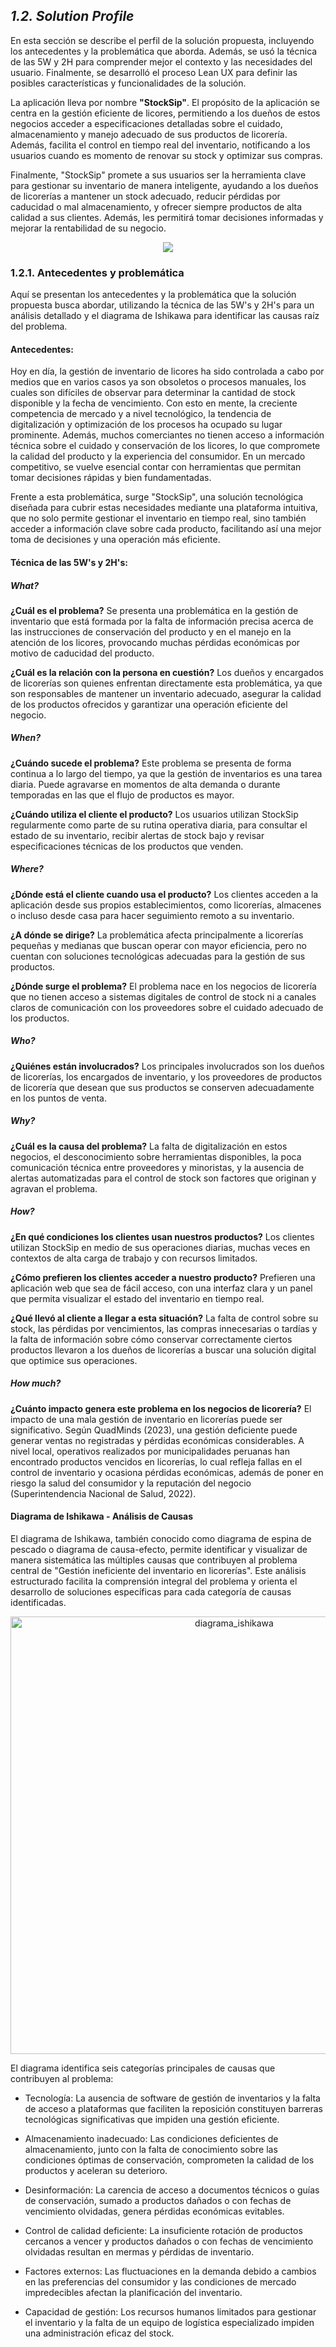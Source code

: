 ## _1.2. Solution Profile_ ##

En esta sección se describe el perfil de la solución propuesta, incluyendo los antecedentes y la problemática que aborda. Además, se usó la técnica de las 5W y 2H para comprender mejor el contexto y las necesidades del usuario. Finalmente, se desarrolló el proceso Lean UX para definir las posibles características y funcionalidades de la solución.

La aplicación lleva por nombre **"StockSip"**. El propósito de la aplicación se centra en la gestión eficiente de licores, permitiendo a los dueños de estos negocios acceder a especificaciones detalladas sobre el cuidado, almacenamiento y manejo adecuado de sus productos de licorería. Además, facilita el control en tiempo real del inventario, notificando a los usuarios cuando es momento de renovar su stock y optimizar sus compras.

Finalmente, "StockSip" promete a sus usuarios ser la herramienta clave para gestionar su inventario de manera inteligente, ayudando a los dueños de licorerías a mantener un stock adecuado, reducir pérdidas por caducidad o mal almacenamiento, y ofrecer siempre productos de alta calidad a sus clientes. Además, les permitirá tomar decisiones informadas y mejorar la rentabilidad de su negocio.

<p align="center">
  <img src="https://i.imgur.com/PdQWnpT.png">
</p>

### 1.2.1. Antecedentes y problemática

Aquí se presentan los antecedentes y la problemática que la solución propuesta busca abordar, utilizando la técnica de las 5W's y 2H's para un análisis detallado y el diagrama de Ishikawa para identificar las causas raíz del problema.

#### Antecedentes:
Hoy en día, la gestión de inventario de licores ha sido controlada a cabo por medios que en varios casos ya son obsoletos o procesos manuales, los cuales son difíciles de observar para determinar la cantidad de stock disponible y la fecha de vencimiento. Con esto en mente, la creciente competencia de mercado y a nivel tecnológico, la tendencia de digitalización y optimización de los procesos ha ocupado su lugar prominente.
Además, muchos comerciantes no tienen acceso a información técnica sobre el cuidado y conservación de los licores, lo que compromete la calidad del producto y la experiencia del consumidor. En un mercado competitivo, se vuelve esencial contar con herramientas que permitan tomar decisiones rápidas y bien fundamentadas.

Frente a esta problemática, surge "StockSip", una solución tecnológica diseñada para cubrir estas necesidades mediante una plataforma intuitiva, que no solo permite gestionar el inventario en tiempo real, sino también acceder a información clave sobre cada producto, facilitando así una mejor toma de decisiones y una operación más eficiente.

#### Técnica de las 5W's y 2H's:

##### What?

**¿Cuál es el problema?**
Se presenta una problemática en la gestión de inventario que está formada por la falta de información precisa acerca de las instrucciones de conservación del producto y en el manejo en la atención de los licores, provocando muchas pérdidas económicas por motivo de caducidad del producto.

**¿Cuál es la relación con la persona en cuestión?**
Los dueños y encargados de licorerías son quienes enfrentan directamente esta problemática, ya que son responsables de mantener un inventario adecuado, asegurar la calidad de los productos ofrecidos y garantizar una operación eficiente del negocio.

##### When?

**¿Cuándo sucede el problema?**
Este problema se presenta de forma continua a lo largo del tiempo, ya que la gestión de inventarios es una tarea diaria. Puede agravarse en momentos de alta demanda o durante temporadas en las que el flujo de productos es mayor.

**¿Cuándo utiliza el cliente el producto?**
Los usuarios utilizan StockSip regularmente como parte de su rutina operativa diaria, para consultar el estado de su inventario, recibir alertas de stock bajo y revisar especificaciones técnicas de los productos que venden.

##### Where?

**¿Dónde está el cliente cuando usa el producto?**
Los clientes acceden a la aplicación desde sus propios establecimientos, como licorerías, almacenes o incluso desde casa para hacer seguimiento remoto a su inventario.

**¿A dónde se dirige?**
La problemática afecta principalmente a licorerías pequeñas y medianas que buscan operar con mayor eficiencia, pero no cuentan con soluciones tecnológicas adecuadas para la gestión de sus productos.

**¿Dónde surge el problema?**
El problema nace en los negocios de licorería que no tienen acceso a sistemas digitales de control de stock ni a canales claros de comunicación con los proveedores sobre el cuidado adecuado de los productos.

##### Who?

**¿Quiénes están involucrados?**
Los principales involucrados son los dueños de licorerías, los encargados de inventario, y los proveedores de productos de licorería que desean que sus productos se conserven adecuadamente en los puntos de venta.

##### Why?

**¿Cuál es la causa del problema?**
La falta de digitalización en estos negocios, el desconocimiento sobre herramientas disponibles, la poca comunicación técnica entre proveedores y minoristas, y la ausencia de alertas automatizadas para el control de stock son factores que originan y agravan el problema.

##### How?

**¿En qué condiciones los clientes usan nuestros productos?**
Los clientes utilizan StockSip en medio de sus operaciones diarias, muchas veces en contextos de alta carga de trabajo y con recursos limitados.

**¿Cómo prefieren los clientes acceder a nuestro producto?**
Prefieren una aplicación web que sea de fácil acceso, con una interfaz clara y un panel que permita visualizar el estado del inventario en tiempo real.

**¿Qué llevó al cliente a llegar a esta situación?**
La falta de control sobre su stock, las pérdidas por vencimientos, las compras innecesarias o tardías y la falta de información sobre cómo conservar correctamente ciertos productos llevaron a los dueños de licorerías a buscar una solución digital que optimice sus operaciones.

##### How much?

**¿Cuánto impacto genera este problema en los negocios de licorería?**
El impacto de una mala gestión de inventario en licorerías puede ser significativo. Según QuadMinds (2023), una gestión deficiente puede generar ventas no registradas y pérdidas económicas considerables. A nivel local, operativos realizados por municipalidades peruanas han encontrado productos vencidos en licorerías, lo cual refleja fallas en el control de inventario y ocasiona pérdidas económicas, además de poner en riesgo la salud del consumidor y la reputación del negocio (Superintendencia Nacional de Salud, 2022).

#### Diagrama de Ishikawa - Análisis de Causas

El diagrama de Ishikawa, también conocido como diagrama de espina de pescado o diagrama de causa-efecto, permite identificar y visualizar de manera sistemática las múltiples causas que contribuyen al problema central de "Gestión ineficiente del inventario en licorerías". Este análisis estructurado facilita la comprensión integral del problema y orienta el desarrollo de soluciones específicas para cada categoría de causas identificadas.

<p align="center">
  <img src="https://i.imgur.com/LPbKlxE.png" alt="diagrama_ishikawa" style="width: 700px;"/>
</p>

El diagrama identifica seis categorías principales de causas que contribuyen al problema:

- Tecnología: La ausencia de software de gestión de inventarios y la falta de acceso a plataformas que faciliten la reposición constituyen barreras tecnológicas significativas que impiden una gestión eficiente.

- Almacenamiento inadecuado: Las condiciones deficientes de almacenamiento, junto con la falta de conocimiento sobre las condiciones óptimas de conservación, comprometen la calidad de los productos y aceleran su deterioro.

- Desinformación: La carencia de acceso a documentos técnicos o guías de conservación, sumado a productos dañados o con fechas de vencimiento olvidadas, genera pérdidas económicas evitables.
  
- Control de calidad deficiente: La insuficiente rotación de productos cercanos a vencer y productos dañados o con fechas de vencimiento olvidadas resultan en mermas y pérdidas de inventario.

- Factores externos: Las fluctuaciones en la demanda debido a cambios en las preferencias del consumidor y las condiciones de mercado impredecibles afectan la planificación del inventario.
  
- Capacidad de gestión: Los recursos humanos limitados para gestionar el inventario y la falta de un equipo de logística especializado impiden una administración eficaz del stock.
